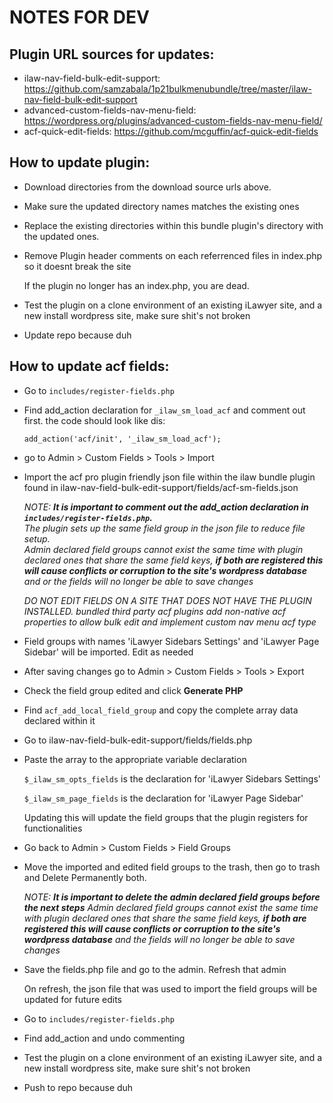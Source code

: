


# NOTES FOR DEV

## Plugin URL sources for updates:

*	ilaw-nav-field-bulk-edit-support: https://github.com/samzabala/1p21bulkmenubundle/tree/master/ilaw-nav-field-bulk-edit-support
*	advanced-custom-fields-nav-menu-field: https://wordpress.org/plugins/advanced-custom-fields-nav-menu-field/
*	acf-quick-edit-fields: https://github.com/mcguffin/acf-quick-edit-fields

## How to update plugin:

-	Download directories from the download source urls above.

-	Make sure the updated directory names matches the existing ones

-	Replace the existing directories within this bundle plugin's directory with the updated ones.

-	Remove Plugin header comments on each referrenced files in index.php so it doesnt break the site

	If the plugin no longer has an index.php, you are dead.

-	Test the plugin on a clone environment of an existing iLawyer site, and a new install wordpress site, make sure shit's not broken

-	Update repo because duh


## How to update acf fields:

-	Go to `includes/register-fields.php`

-	Find add_action declaration for `_ilaw_sm_load_acf` and comment out first. the code should look like dis:

	`add_action('acf/init', '_ilaw_sm_load_acf');`

-	go to Admin > Custom Fields > Tools > Import

-	Import the acf pro plugin friendly json file within the ilaw bundle plugin found in ilaw-nav-field-bulk-edit-support/fields/acf-sm-fields.json

	*NOTE: **It is important to comment out the add_action declaration in `includes/register-fields.php`.**  
	The plugin sets up the same field group in the json file to reduce file setup.  
	Admin declared field groups cannot exist the same time with plugin declared ones that share the same field keys, **if both are registered this will cause conflicts or corruption to the site's wordpress database** and or the fields will no longer be able to save changes*

	**DO NOT EDIT FIELDS ON A SITE THAT DOES NOT HAVE THE PLUGIN INSTALLED.* bundled third party acf plugins add non-native acf properties to allow bulk edit and implement custom nav menu acf type*

-	Field groups with names 'iLawyer Sidebars Settings' and 'iLawyer Page Sidebar' will be imported. Edit as needed

-	After saving changes go to Admin > Custom Fields > Tools > Export

-	Check the field group edited and click **Generate PHP**

-	Find `acf_add_local_field_group` and copy the complete array data declared within it

-	Go to ilaw-nav-field-bulk-edit-support/fields/fields.php

-	Paste the array to the appropriate variable declaration

	`$_ilaw_sm_opts_fields` is the declaration for 'iLawyer Sidebars Settings'

	`$_ilaw_sm_page_fields` is the declaration for 'iLawyer Page Sidebar'

	Updating this will update the field groups that the plugin registers for functionalities

-	Go back to Admin > Custom Fields > Field Groups

-	Move the imported and edited field groups to the trash, then go to trash and Delete Permanently both.

	*NOTE: **It is important to delete the admin declared field groups before the next steps** Admin declared field groups cannot exist the same time with plugin declared ones that share the same field keys,  **if both are registered this will cause conflicts or corruption to the site's wordpress database** and the fields will no longer be able to save changes*

-	Save the fields.php file and go to the admin. Refresh that admin

	On refresh, the json file that was used to import the field groups will be updated for future edits

-	Go to `includes/register-fields.php`

-	Find add_action and undo commenting

-	Test the plugin on a clone environment of an existing iLawyer site, and a new install wordpress site, make sure shit's not broken

-	Push to repo because duh